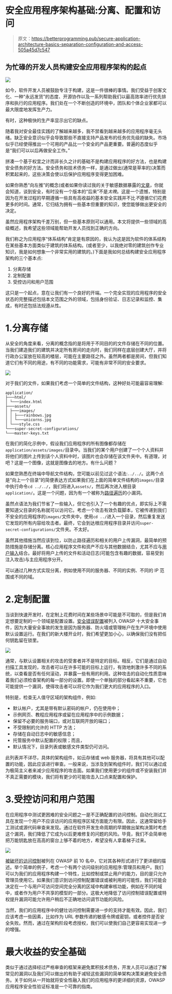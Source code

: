 # 安全应用程序架构基础:分离、配置和访问

> 原文：<https://betterprogramming.pub/secure-application-architecture-basics-separation-configuration-and-access-505a45d7c547>

## 为忙碌的开发人员构建安全应用程序架构的起点

![](img/b52c781e09a15227cd58f34bad9650c2.png)

如今，软件开发人员被鼓励专注于构建，这是一件很棒的事情。我们受益于创客文化、一种“永远发货”的态度、开源协作以及一系列帮助我们以最高效率进行优先排序和执行的应用程序。我们处在一个不断创造的环境中，团队和个体企业家都可以最大限度地发挥生产力。

有时，这种极快的生产率显示出它的缺点。

随着我对安全最佳实践的了解越来越多，我不禁看到越来越多的应用程序毫无头绪。缺乏安全意识似乎会导致那些不直接支持产品发布的任务优先级的缺失。市场似乎已经使得推出一个可用的产品比一个安全的产品更重要。普遍的态度似乎是“我们可以以后再做安全工作。”

拼凑一个基于权宜之计而非长久之计的基础不是构建应用程序的好方法，也是构建安全债务的好方法。安全债务和技术债务一样，是通过做出(通常是草率的)决策而积累起来的，这些决策会使以后保护应用程序变得更加困难。

如果你熟悉“向左推”的概念(或者如果你读过我的关于敏感数据暴露的[文章](https://victoria.dev/blog/hackers-are-googling-your-plain-text-passwords-preventing-sensitive-data-exposure/)，你就会知道，谈到安全，有时没有一个版本的“后来”不是*太晚*。这是一个遗憾，特别是因为在开发过程的早期遵循一些具有高收益的基本安全实践并不比*不*遵循它们花费更多的时间。通常，它归结为拥有一些基本但重要的知识，使您能够做出更安全的决定。

虽然应用程序架构千差万别，但一些基本原则可以通用。本文将提供一些领域的高级概述，我希望这些领域能帮助开发人员找到正确的方向。

我们称之为应用程序“体系结构”肯定是有原因的，我认为这是因为软件的体系结构在某些基本方面类似于建筑的体系结构。(或者至少，以我绝对零的建筑创作专业知识，我是如何想象一个非常实用的建筑的。)下面是我如何总结构建安全应用程序架构的三个基本点:

1.  分离存储
2.  定制配置
3.  受控访问和用户范围

这只是一个起点，意在让我们有一个良好的开端。一个完全实现的应用程序的安全状态的完整描述包括本文范围之外的领域，包括身份验证、日志记录和监控、集成，有时还包括法规遵从性。

# 1.分离存储

从安全的角度来看，分离的概念指的是将用于不同目的的文件存储在不同的位置。当我们建造我们的建筑并决定所有房间的走向时，我们同样在底层创建大厅，并将行政办公室放在较高的楼层，可能在主要路径之外。虽然两者都是房间，但我们知道它们有不同的用途，有不同的功能需求，可能有非常不同的安全要求。

![](img/edaaebcef13c82677f9e41894b8afed8.png)

对于我们的文件，如果我们考虑一个简单的文件结构，这种好处可能最容易理解:

```
application/
├───html/
│ └───index.html
├───assets/
│ ├───images/
│ │ ├───rainbows.jpg
│ │ └───unicorns.jpg
│ └───style.css
└───super-secret-configurations/
└───master-keys.txt
```

在我们的简化示例中，假设我们应用程序的所有图像都存储在`application/assets/images/`目录中。当我们的某个用户创建了一个个人资料并将他们的图片上传到该个人资料中时，该图片也会存储在该文件夹中。有道理，对吧？这是一个图像，这就是图像去的地方。有什么问题？

如果您熟悉在终端中导航文件结构，您可能以前见过这个语法:`../../`。这两个点是“向上一个目录”的简便表达方式如果我们在上面的简单文件结构的`images/`目录中执行命令`cd ../../`，我们将进入`assets/`，然后再次进入根目录`application/`。这是一个问题，因为有一个被称为[路径遍历](https://cwe.mitre.org/data/definitions/22.html)的小漏洞。

虽然点语法为我们节省了一些输入，但它也引入了一个有趣的优点，即实际上不需要知道父目录的名称就可以访问它。考虑一个攻击有效负载脚本，它被传递到我们不安全的应用程序的`images/`文件夹中，使用`cd ../`进入一个目录，然后重复发送它发现的所有内容给攻击者。最终，它会到达根应用程序目录并访问`super-secret-configurations/`文件夹。不太好。

虽然其他措施当然应该到位，以防止路径遍历和相关的用户上传漏洞，最简单的预防措施是存储分离。核心应用程序文件和资产不应与其他数据结合，尤其不应与[用户输入](https://victoria.dev/blog/sql-injection-and-xss-what-white-hat-hackers-know-about-trusting-user-input/)结合。最好将用户上传的文件和活动日志(可能包含有趣的数据，容易受到注入攻击)与主应用程序分开。

可以通过几种方式实现分离，例如使用不同的服务器、不同的实例、不同的 IP 范围或不同的域。

# 2.定制配置

当谈到快速开发时，在定制上花费时间在某些场景中可能是不可取的，但是我们肯定想要定制的一个领域是配置设置。[安全错误配置](https://github.com/OWASP/Top10/blob/cb5f8967bba106e14a350761ac4f93b8aec7f8fa/2017/en/0xa6-security-misconfiguration.md)被列入 OWASP 十大安全事件，因为大量安全事故的发生是因为服务器、防火墙或管理帐户在生产环境中使用默认设置运行。在我们的新大楼开业时，我们希望更加小心，以确保我们没有把任何钥匙留在锁里。

![](img/bd572a72e584c4f604949a81b7f91558.png)

通常，与默认设置相关的攻击的受害者并不是特定的目标。相反，它们是通过自动扫描工具发现的，攻击者可以在许多可能的目标上运行，有效地刺激许多不同的系统，以查看是否有任何滚动，并暴露一些有用的利用。这种攻击的自动化性质意味着我们必须检查架构的每一部分的设置。即使一个单独的部分看起来不重要，它也可能提供一个漏洞，使得攻击者可以将它作为我们更大的应用程序的入口。

特别是，检查无人值守区域的架构组件，例如:

*   默认帐户，尤其是带有默认密码的帐户，仍在使用中；
*   示例网页、教程应用程序或留在应用程序中的示例数据；
*   保留不必要的服务端口，或对互联网开放的端口；
*   不受限制的允许的 HTTP 方法；
*   存储在自动日志中的敏感信息；
*   托管服务中默认配置的权限；而且，
*   默认情况下，目录列表或敏感文件类型仍可访问。

此列表并不详尽，具体的架构组件，如云存储或 web 服务器，将具有其他可以配置的功能，因此应该进行审查。一般来说，当涉及到架构组件时，我们可以通过成为极简主义者来减少应用程序的攻击面。如果我们使用更少的组件或不安装我们并不真正需要的模块，我们将有更少的可能攻击入口点来配置和保护。

# 3.受控访问和用户范围

在应用程序中测试更困难的安全问题之一是不正确配置的访问控制。自动化测试工具在发现一个用户不应该访问的应用程序区域方面能力有限。因此，这通常留给手工测试或源代码审查来发现。通过在软件开发生命周期的早期做出架构决策时考虑这个漏洞，我们降低了它成为以后更难修复的问题的风险。毕竟，我们不会简单地把万能钥匙放在高高的窗台上够不着的地方，希望没有人拿着梯子过来。

![](img/8b866535ea8287606c66101b3a3dfd0c.png)

[被破坏的访问控制](https://github.com/OWASP/Top10/blob/master/2017/en/0xa5-broken-access-control.md)被列在 OWASP 前 10 名中，它对其各种形式进行了更详细的描述。举个简单的例子，考虑一个有两个访问级别的应用程序:管理员和用户。我们可以为我们的应用程序构建一个特性，比如控制或禁止用户的能力，目的是只允许管理员使用它。如果我们意识到访问控制配置错误或被利用的可能性，我们可能会决定在一个与用户可访问空间完全分离的区域中构建审核功能，例如在不同的域中，或者作为用户不共享的模型的一部分。这极大地降低了访问控制错误配置或特权提升漏洞可能允许用户稍后不正确地访问调节功能的风险。

当然，我们的应用程序中的健壮访问控制需要进一步的支持才能有效。因此，我们应该考虑一些因素，比如作为 URL 参数传递的敏感令牌或密钥，或者控件是否安全失败。然而，通过在架构阶段考虑授权，我们可以使我们自己更容易实现进一步的增强。

# 最大收益的安全基础

类似于通过选择经过严格审查的框架来避免累积技术债务，开发人员可以通过了解常见的漏洞以及我们可以做出的有助于减轻这些漏洞的简单架构决策来避免安全债务。关于如何从一开始就将安全性融入我们的应用程序的更详细的资源，OWASP 应用程序安全性验证标准是一个可靠的指南。